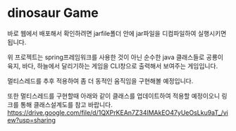 # dinosaur Game

바로 웹에서 배포해서 확인하려면
jarfile폴더 안에 jar파일을 디컴파일하여
실행시키면 됩니다.

위 프로젝트는 spring프레임워크를 사용한 것이 아닌 순수한 java 클래스들로
공룡이 육지, 바다, 하늘에서 달리기하는 게임을
CLI창으로 출력해서 보여주는 게임입니다.

멀티스레드를 추후 적용하여
좀 더 동적인 움직임을 구현해볼 예정입니다.

또한 멀티스레드를 구현할때
아래와 같이 클래스를 업데이트하여 적용할 예정이오니
링크를 통해 클래스설계도를 참고 바랍니다.
https://drive.google.com/file/d/1QXPrKEAn7Z34lMAkEO47yUeOsLku9aT_/view?usp=sharing
